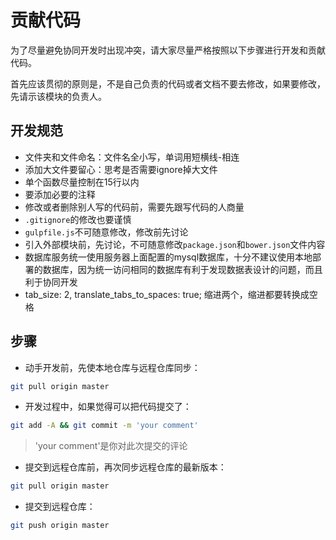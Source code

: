 #  贡献代码

为了尽量避免协同开发时出现冲突，请大家尽量严格按照以下步骤进行开发和贡献代码。

首先应该贯彻的原则是，不是自己负责的代码或者文档不要去修改，如果要修改，先请示该模块的负责人。

##  开发规范
* 文件夹和文件命名：文件名全小写，单词用短横线-相连
* 添加大文件要留心：思考是否需要ignore掉大文件
* 单个函数尽量控制在15行以内
* 要添加必要的注释
* 修改或者删除别人写的代码前，需要先跟写代码的人商量
* `.gitignore`的修改也要谨慎
* `gulpfile.js`不可随意修改，修改前先讨论
* 引入外部模块前，先讨论，不可随意修改`package.json`和`bower.json`文件内容
* 数据库服务统一使用服务器上面配置的mysql数据库，十分不建议使用本地部署的数据库，因为统一访问相同的数据库有利于发现数据表设计的问题，而且利于协同开发
* tab_size: 2, translate_tabs_to_spaces: true; 缩进两个，缩进都要转换成空格

##  步骤

* 动手开发前，先使本地仓库与远程仓库同步：

```bash
git pull origin master
```

* 开发过程中，如果觉得可以把代码提交了：

```bash
git add -A && git commit -m 'your comment'
```

> 'your comment'是你对此次提交的评论

* 提交到远程仓库前，再次同步远程仓库的最新版本：

```bash
git pull origin master
```

* 提交到远程仓库：

```bash
git push origin master
```

